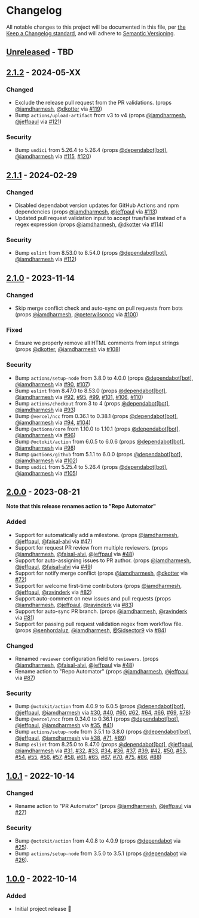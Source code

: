 # Changelog

All notable changes to this project will be documented in this file, per [the Keep a Changelog standard](http://keepachangelog.com/), and will adhere to [Semantic Versioning](http://semver.org/).

## [Unreleased] - TBD

## [2.1.2] - 2024-05-XX
### Changed
- Exclude the release pull request from the PR validations. (props [@iamdharmesh](https://github.com/iamdharmesh), [@dkotter](https://github.com/dkotter) via [#119](https://github.com/10up/action-repo-automator/pull/119))
- Bump `actions/upload-artifact` from v3 to v4 (props [@iamdharmesh](https://github.com/iamdharmesh), [@jeffpaul](https://github.com/jeffpaul) via [#121](https://github.com/10up/action-repo-automator/pull/121))

### Security
- Bump `undici` from 5.26.4 to 5.26.4 (props [@dependabot[bot]](https://github.com/apps/dependabot), [@iamdharmesh](https://github.com/iamdharmesh) via [#115](https://github.com/10up/action-repo-automator/pull/115), [#120](https://github.com/10up/action-repo-automator/pull/120))

## [2.1.1] - 2024-02-29
### Changed
- Disabled dependabot version updates for GitHub Actions and npm dependencies (props [@iamdharmesh](https://github.com/iamdharmesh), [@jeffpaul](https://github.com/jeffpaul) via [#113](https://github.com/10up/action-repo-automator/pull/113))
- Updated pull request validation input to accept true/false instead of a regex expression (props [@iamdharmesh](https://github.com/iamdharmesh), [@dkotter](https://github.com/dkotter) via [#114](https://github.com/10up/action-repo-automator/pull/114))

### Security
- Bump `eslint` from 8.53.0 to 8.54.0 (props [@dependabot[bot]](https://github.com/apps/dependabot), [@iamdharmesh](https://github.com/iamdharmesh) via [#112](https://github.com/10up/action-repo-automator/pull/112))

## [2.1.0] - 2023-11-14
### Changed
- Skip merge conflict check and auto-sync on pull requests from bots (props [@iamdharmesh](https://github.com/iamdharmesh), [@peterwilsoncc](https://github.com/peterwilsoncc) via [#100](https://github.com/10up/action-repo-automator/pull/100))

### Fixed
- Ensure we properly remove all HTML comments from input strings (props [@dkotter](https://github.com/dkotter), [@iamdharmesh](https://github.com/iamdharmesh) via [#108](https://github.com/10up/action-repo-automator/pull/108))

### Security
- Bump `actions/setup-node` from 3.8.0 to 4.0.0 (props [@dependabot[bot]](https://github.com/apps/dependabot), [@iamdharmesh](https://github.com/iamdharmesh) via [#90](https://github.com/10up/action-repo-automator/pull/90), [#107](https://github.com/10up/action-repo-automator/pull/107))
- Bump `eslint` from 8.47.0 to 8.53.0 (props [@dependabot[bot]](https://github.com/apps/dependabot), [@iamdharmesh](https://github.com/iamdharmesh) via [#92](https://github.com/10up/action-repo-automator/pull/92), [#95](https://github.com/10up/action-repo-automator/pull/95), [#99](https://github.com/10up/action-repo-automator/pull/99), [#101](https://github.com/10up/action-repo-automator/pull/101), [#106](https://github.com/10up/action-repo-automator/pull/106), [#110](https://github.com/10up/action-repo-automator/pull/110))
- Bump `actions/checkout` from 3 to 4 (props [@dependabot[bot]](https://github.com/apps/dependabot), [@iamdharmesh](https://github.com/iamdharmesh) via [#93](https://github.com/10up/action-repo-automator/pull/93))
- Bump `@vercel/ncc` from 0.36.1 to 0.38.1 (props [@dependabot[bot]](https://github.com/apps/dependabot), [@iamdharmesh](https://github.com/iamdharmesh) via [#94](https://github.com/10up/action-repo-automator/pull/94), [#104](https://github.com/10up/action-repo-automator/pull/104))
- Bump `@actions/core` from 1.10.0 to 1.10.1 (props [@dependabot[bot]](https://github.com/apps/dependabot), [@iamdharmesh](https://github.com/iamdharmesh) via [#96](https://github.com/10up/action-repo-automator/pull/96))
- Bump `@octokit/action` from 6.0.5 to 6.0.6 (props [@dependabot[bot]](https://github.com/apps/dependabot), [@iamdharmesh](https://github.com/iamdharmesh) via [#98](https://github.com/10up/action-repo-automator/pull/98))
- Bump `@actions/github` from 5.1.1 to 6.0.0 (props [@dependabot[bot]](https://github.com/apps/dependabot), [@iamdharmesh](https://github.com/iamdharmesh) via [#102](https://github.com/10up/action-repo-automator/pull/102))
- Bump `undici` from 5.25.4 to 5.26.4 (props [@dependabot[bot]](https://github.com/apps/dependabot), [@iamdharmesh](https://github.com/iamdharmesh) via [#105](https://github.com/10up/action-repo-automator/pull/105))

## [2.0.0] - 2023-08-21
**Note that this release renames action to "Repo Automator"**

### Added
- Support for automatically add a milestone. (props [@iamdharmesh](https://github.com/iamdharmesh), [@jeffpaul](https://github.com/jeffpaul), [@faisal-alvi](https://github.com/faisal-alvi) via [#47](https://github.com/10up/action-pr-automator/pull/47))
- Support for request PR review from multiple reviewers. (props [@iamdharmesh](https://github.com/iamdharmesh), [@faisal-alvi](https://github.com/faisal-alvi), [@jeffpaul](https://github.com/jeffpaul) via [#48](https://github.com/10up/action-pr-automator/pull/48))
- Support for auto-assigning issues to PR author. (props [@iamdharmesh](https://github.com/iamdharmesh), [@jeffpaul](https://github.com/jeffpaul), [@faisal-alvi](https://github.com/faisal-alvi) via [#49](https://github.com/10up/action-pr-automator/pull/49))
- Support for notify merge conflict (props [@iamdharmesh](https://github.com/iamdharmesh), [@dkotter](https://github.com/dkotter) via [#72](https://github.com/10up/action-pr-automator/pull/72))
- Support for welcome first-time contributors (props [@iamdharmesh](https://github.com/iamdharmesh), [@jeffpaul](https://github.com/jeffpaul), [@ravinderk](https://github.com/ravinderk) via [#82](https://github.com/10up/action-pr-automator/pull/82))
- Support auto-comment on new issues and pull requests (props [@iamdharmesh](https://github.com/iamdharmesh), [@jeffpaul](https://github.com/jeffpaul), [@ravinderk](https://github.com/ravinderk) via [#83](https://github.com/10up/action-pr-automator/pull/83))
- Support for auto-sync PR branch. (props [@iamdharmesh](https://github.com/iamdharmesh), [@ravinderk](https://github.com/ravinderk) via [#81](https://github.com/10up/action-pr-automator/pull/81))
- Support for passing pull request validation regex from workflow file. (props [@senhordaluz](https://github.com/senhordaluz), [@iamdharmesh](https://github.com/iamdharmesh), [@Sidsector9](https://github.com/Sidsector9) via [#84](https://github.com/10up/action-pr-automator/pull/84))

### Changed
- Renamed `reviewer` configuration field to `reviewers`. (props [@iamdharmesh](https://github.com/iamdharmesh), [@faisal-alvi](https://github.com/faisal-alvi), [@jeffpaul](https://github.com/jeffpaul) via [#48](https://github.com/10up/action-pr-automator/pull/48))
- Rename action to "Repo Automator" (props [@iamdharmesh](https://github.com/iamdharmesh), [@jeffpaul](https://github.com/jeffpaul) via [#87](https://github.com/10up/action-repo-automator/pull/87))

### Security
- Bump `@octokit/action` from 4.0.9 to 6.0.5 (props [@dependabot[bot]](https://github.com/apps/dependabot), [@jeffpaul](https://github.com/jeffpaul), [@iamdharmesh](https://github.com/iamdharmesh) via [#30](https://github.com/10up/action-pr-automator/pull/30), [#40](https://github.com/10up/action-pr-automator/pull/40), [#60](https://github.com/10up/action-pr-automator/pull/60), [#62](https://github.com/10up/action-pr-automator/pull/62), [#64](https://github.com/10up/action-pr-automator/pull/64), [#66](https://github.com/10up/action-pr-automator/pull/66), [#69](https://github.com/10up/action-pr-automator/pull/69), [#78](https://github.com/10up/action-pr-automator/pull/78))
- Bump `@vercel/ncc` from 0.34.0 to 0.36.1 (props [@dependabot[bot]](https://github.com/apps/dependabot), [@jeffpaul](https://github.com/jeffpaul), [@iamdharmesh](https://github.com/iamdharmesh) via [#35](https://github.com/10up/action-pr-automator/pull/35), [#41](https://github.com/10up/action-pr-automator/pull/41))
- Bump `actions/setup-node` from 3.5.1 to 3.8.0 (props [@dependabot[bot]](https://github.com/apps/dependabot), [@jeffpaul](https://github.com/jeffpaul), [@iamdharmesh](https://github.com/iamdharmesh) via [#38](https://github.com/10up/action-pr-automator/pull/38), [#71](https://github.com/10up/action-pr-automator/pull/71), [#89](https://github.com/10up/action-pr-automator/pull/89))
- Bump `eslint` from 8.25.0 to 8.47.0 (props [@dependabot[bot]](https://github.com/apps/dependabot), [@jeffpaul](https://github.com/jeffpaul), [@iamdharmesh](https://github.com/iamdharmesh) via [#31](https://github.com/10up/action-pr-automator/pull/31), [#32](https://github.com/10up/action-pr-automator/pull/32), [#33](https://github.com/10up/action-pr-automator/pull/33), [#34](https://github.com/10up/action-pr-automator/pull/34), [#36](https://github.com/10up/action-pr-automator/pull/36), [#37](https://github.com/10up/action-pr-automator/pull/37), [#39](https://github.com/10up/action-pr-automator/pull/39), [#42](https://github.com/10up/action-pr-automator/pull/42), [#50](https://github.com/10up/action-pr-automator/pull/50), [#53](https://github.com/10up/action-pr-automator/pull/53), [#54](https://github.com/10up/action-pr-automator/pull/54), [#55](https://github.com/10up/action-pr-automator/pull/55), [#56](https://github.com/10up/action-pr-automator/pull/56), [#57](https://github.com/10up/action-pr-automator/pull/57), [#58](https://github.com/10up/action-pr-automator/pull/58), [#61](https://github.com/10up/action-pr-automator/pull/61), [#65](https://github.com/10up/action-pr-automator/pull/65), [#67](https://github.com/10up/action-pr-automator/pull/67), [#70](https://github.com/10up/action-pr-automator/pull/70), [#75](https://github.com/10up/action-pr-automator/pull/75), [#86](https://github.com/10up/action-pr-automator/pull/86), [#88](https://github.com/10up/action-pr-automator/pull/88))

## [1.0.1] - 2022-10-14
### Changed
- Rename action to "PR Automator" (props [@iamdharmesh](https://github.com/iamdharmesh), [@jeffpaul](https://github.com/jeffpaul) via [#27](https://github.com/10up/action-repo-automator/pull/27))

### Security
- Bump `@octokit/action` from 4.0.8 to 4.0.9 (props [@dependabot](https://github.com/apps/dependabot) via [#25](https://github.com/10up/action-repo-automator/pull/25)).
- Bump `actions/setup-node` from 3.5.0 to 3.5.1 (props [@dependabot](https://github.com/apps/dependabot) via [#26](https://github.com/10up/action-repo-automator/pull/26)).

## [1.0.0] - 2022-10-14
### Added
- Initial project release 🎉

[Unreleased]: https://github.com/10up/action-repo-automator/compare/trunk...develop
[2.1.2]: https://github.com/10up/action-repo-automator/compare/2.1.1..2.1.2
[2.1.1]: https://github.com/10up/action-repo-automator/compare/2.1.0..2.1.1
[2.1.0]: https://github.com/10up/action-repo-automator/compare/2.0.0..2.1.0
[2.0.0]: https://github.com/10up/action-repo-automator/compare/1.0.1..2.0.0
[1.0.1]: https://github.com/10up/action-repo-automator/compare/1.0.0..1.0.1
[1.0.0]: https://github.com/10up/action-repo-automator/releases/tag/1.0.0
